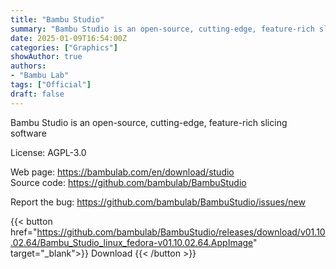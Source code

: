 ```yaml
---
title: "Bambu Studio"
summary: "Bambu Studio is an open-source, cutting-edge, feature-rich slicing software"
date: 2025-01-09T16:54:00Z
categories: ["Graphics"]
showAuthor: true
authors:
- "Bambu Lab"
tags: ["Official"]
draft: false
---
```


Bambu Studio is an open-source, cutting-edge, feature-rich slicing software

License: AGPL-3.0

Web page: <https://bambulab.com/en/download/studio>  
Source code: <https://github.com/bambulab/BambuStudio>

Report the bug: <https://github.com/bambulab/BambuStudio/issues/new>  

{{< button href="https://github.com/bambulab/BambuStudio/releases/download/v01.10.02.64/Bambu_Studio_linux_fedora-v01.10.02.64.AppImage" target="_blank">}}
Download
{{< /button >}}
